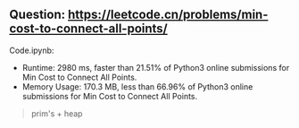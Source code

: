 ## Question: https://leetcode.cn/problems/min-cost-to-connect-all-points/

Code.ipynb:
* Runtime: 2980 ms, faster than 21.51% of Python3 online submissions for Min Cost to Connect All Points.
* Memory Usage: 170.3 MB, less than 66.96% of Python3 online submissions for Min Cost to Connect All Points.
> prim's + heap
